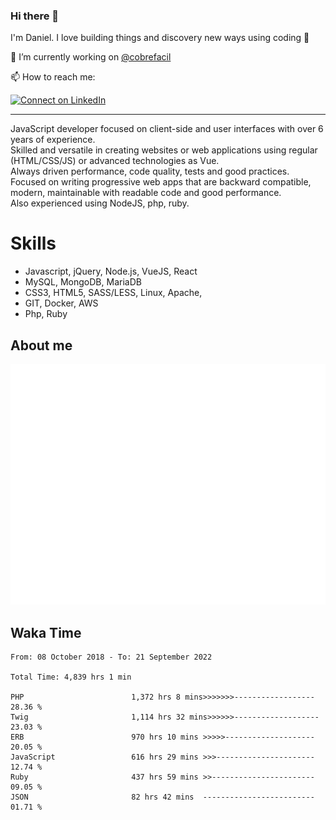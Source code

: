 ### Hi there 👋

I'm Daniel. I love building things and discovery new ways using coding :raised_hands: 

🔭 I’m currently working on [@cobrefacil](https://www.cobrefacil.com.br/)

📫 How to reach me:

[![Connect on LinkedIn](https://img.shields.io/badge/--linkedin?label=LinkedIn&logo=LinkedIn&style=social)](https://www.linkedin.com/in/daniel-cerverizzo/)

---

JavaScript developer focused on client-side and user interfaces with over 6 years of experience.  
Skilled and versatile in creating websites or web applications using regular (HTML/CSS/JS) or advanced technologies as Vue.  
Always driven performance, code quality, tests and good practices.  
 Focused on writing progressive web apps that are backward compatible, modern, maintainable with readable code and good performance.  
Also experienced using NodeJS, php, ruby. 


# Skills

 - Javascript, jQuery, Node.js, VueJS, React
 - MySQL, MongoDB, MariaDB    
 - CSS3, HTML5, SASS/LESS,  Linux, Apache,
 - GIT, Docker, AWS
 - Php, Ruby

## About me

![Metrics](/github-metrics.svg)

## Waka Time

<!--START_SECTION:waka-->

```text
From: 08 October 2018 - To: 21 September 2022

Total Time: 4,839 hrs 1 min

PHP                        1,372 hrs 8 mins>>>>>>>------------------   28.36 %
Twig                       1,114 hrs 32 mins>>>>>>-------------------   23.03 %
ERB                        970 hrs 10 mins >>>>>--------------------   20.05 %
JavaScript                 616 hrs 29 mins >>>----------------------   12.74 %
Ruby                       437 hrs 59 mins >>-----------------------   09.05 %
JSON                       82 hrs 42 mins  -------------------------   01.71 %
```

<!--END_SECTION:waka-->

